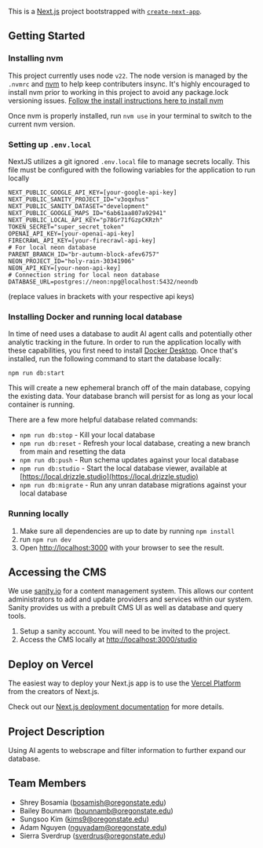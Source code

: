 This is a [Next.js](https://nextjs.org/) project bootstrapped with [`create-next-app`](https://github.com/vercel/next.js/tree/canary/packages/create-next-app).

## Getting Started

### Installing nvm

This project currently uses node `v22`. The node version is managed by the `.nvmrc` and [nvm](https://github.com/nvm-sh/nvm?tab=readme-ov-file) to help keep contributers insync. It's highly encouraged to install nvm prior to working in this project to avoid any package.lock versioning issues. [Follow the install instructions here to install nvm](https://github.com/nvm-sh/nvm?tab=readme-ov-file#installing-and-updating)

Once nvm is properly installed, run `nvm use` in your terminal to switch to the current nvm version.

### Setting up `.env.local`

NextJS utilizes a git ignored `.env.local` file to manage secrets locally. This file must be configured with the following variables for the application to run locally

```
NEXT_PUBLIC_GOOGLE_API_KEY=[your-google-api-key]
NEXT_PUBLIC_SANITY_PROJECT_ID="v3oqxhus"
NEXT_PUBLIC_SANITY_DATASET="development"
NEXT_PUBLIC_GOOGLE_MAPS_ID="6ab61aa807a92941"
NEXT_PUBLIC_LOCAL_API_KEY="p78Gr71fGzpCKRzh"
TOKEN_SECRET="super_secret_token"
OPENAI_API_KEY=[your-openai-api-key]
FIRECRAWL_API_KEY=[your-firecrawl-api-key]
# For local neon database
PARENT_BRANCH_ID="br-autumn-block-afev6757"
NEON_PROJECT_ID="holy-rain-30341906"
NEON_API_KEY=[your-neon-api-key]
# Connection string for local neon database
DATABASE_URL=postgres://neon:npg@localhost:5432/neondb
```

(replace values in brackets with your respective api keys)

### Installing Docker and running local database

In time of need uses a database to audit AI agent calls and potentially other analytic tracking in the future. In order to run the application locally with these capabilities, you first need to install [Docker Desktop](https://www.docker.com/products/docker-desktop/). Once that's installed, run the following command to start the database locally:

```
npm run db:start
```

This will create a new ephemeral branch off of the main database, copying the existing data. Your database branch will persist for as long as your local container is running.

There are a few more helpful database related commands:

- `npm run db:stop` - Kill your local database
- `npm run db:reset` - Refresh your local database, creating a new branch from main and resetting the data
- `npm run db:push` - Run schema updates against your local database
- `npm run db:studio` - Start the local database viewer, available at [https://local.drizzle.studio](https://local.drizzle.studio)
- `npm run db:migrate` - Run any unran database migrations against your local database

### Running locally

1. Make sure all dependencies are up to date by running `npm install`
2. run `npm run dev`
3. Open [http://localhost:3000](http://localhost:3000) with your browser to see the result.

## Accessing the CMS

We use [sanity.io](https://www.sanity.io/) for a content management system. This allows our content administrators to add and update providers and services within our system. Sanity provides us with a prebuilt CMS UI as well as database and query tools.

1. Setup a sanity account. You will need to be invited to the project.
2. Access the CMS locally at [http://localhost:3000/studio](http://localhost:3000/studio)

## Deploy on Vercel

The easiest way to deploy your Next.js app is to use the [Vercel Platform](https://vercel.com/new?utm_medium=default-template&filter=next.js&utm_source=create-next-app&utm_campaign=create-next-app-readme) from the creators of Next.js.

Check out our [Next.js deployment documentation](https://nextjs.org/docs/deployment) for more details.


## Project Description
Using AI agents to webscrape and filter information to further expand our database.


## Team Members
- Shrey Bosamia (bosamish@oregonstate.edu)
- Bailey Bounnam (bounnamb@oregonstate.edu)
- Sungsoo Kim (kims9@oregonstate.edu)
- Adam Nguyen (nguyadam@oregonstate.edu)
- Sierra Sverdrup (sverdrus@oregonstate.edu)

